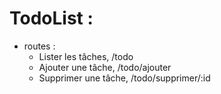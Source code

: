 # TodoList :

* routes : 
    * Lister les tâches, /todo
    * Ajouter une tâche, /todo/ajouter   
    * Supprimer une tâche, /todo/supprimer/:id

